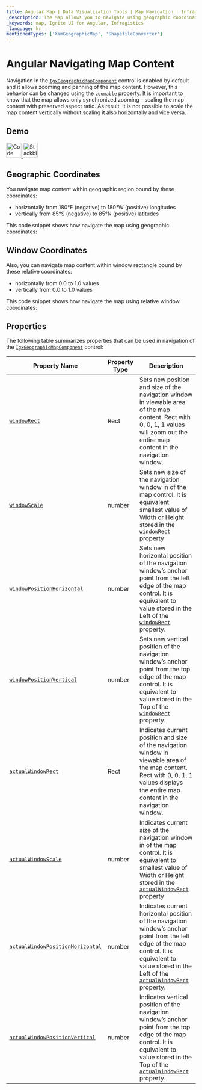 ```yaml
---
title: Angular Map | Data Visualization Tools | Map Navigation | Infragistics
_description: The Map allows you to navigate using geographic coordinates or relative window coordinates.
_keywords: map, Ignite UI for Angular, Infragistics
_language: kr
mentionedTypes: ['XamGeographicMap', 'ShapefileConverter']
---
```


# Angular Navigating Map Content

Navigation in the [`IgxGeographicMapComponent`]({environment:dvApiBaseUrl}/products/ignite-ui-angular/api/docs/typescript/latest/classes/igxgeographicmapcomponent.html) control is enabled by default and it allows zooming and panning of the map content. However, this behavior can be changed using the [`zoomable`]({environment:dvApiBaseUrl}/products/ignite-ui-angular/api/docs/typescript/latest/classes/igxgeographicmapcomponent.html#zoomable) property. It is important to know that the map allows only synchronized zooming - scaling the map content with preserved aspect ratio. As result, it is not possible to scale the map content vertically without scaling it also horizontally and vice versa.

## Demo

<code-view style="height: 400px"
           data-demos-base-url="{environment:dvDemosBaseUrl}"
           iframe-src="{environment:dvDemosBaseUrl}/maps/geo-map-navigation"
           github-src="maps/geo-map/navigation">
</code-view>

<html lang="en" xmlns="http://www.w3.org/1999/xhtml">
    <body>
      <a target="_blank" href="https://codesandbox.io/s/github/IgniteUI/igniteui-angular-examples/tree/master/samples/maps/geo-map/navigation?fontsize=14&hidenavigation=1&theme=dark&view=preview&file=/src/app.component.html" rel="noopener noreferrer">
            <img height="40px" style="border-radius: 0rem; max-width: 100%;" alt="Code Sandbox" src="https://static.infragistics.com/xplatform/images/browsers/open-sandbox.png"/>
        </a>
        <a target="_blank" href="https://stackblitz.com/github/IgniteUI/igniteui-angular-examples/tree/master/samples/maps/geo-map/navigation?file=src%2Fapp.component.html" rel="noopener noreferrer">
            <img height="40px" style="border-radius: 0rem; max-width: 100%;" alt="Stackblitz" src="https://static.infragistics.com/xplatform/images/browsers/open-stackblitz.png"/>
        </a>
    </body>
</html>

<div class="divider--half"></div>

## Geographic Coordinates

You navigate map content within geographic region bound by these coordinates:

-   horizontally from 180°E (negative) to 180°W (positive) longitudes
-   vertically from 85°S (negative) to 85°N (positive) latitudes

This code snippet shows how navigate the map using geographic coordinates:

## Window Coordinates

Also, you can navigate map content within window rectangle bound by these relative coordinates:

-   horizontally from 0.0 to 1.0 values
-   vertically from 0.0 to 1.0 values

This code snippet shows how navigate the map using relative window coordinates:

## Properties

The following table summarizes properties that can be used in navigation of the [`IgxGeographicMapComponent`]({environment:dvApiBaseUrl}/products/ignite-ui-angular/api/docs/typescript/latest/classes/igxgeographicmapcomponent.html) control:

| Property Name                                                                                                                                                                             | Property Type | Description                                                                                                                                                                                                                                                                                                                                      |
| ----------------------------------------------------------------------------------------------------------------------------------------------------------------------------------------- | ------------- | ------------------------------------------------------------------------------------------------------------------------------------------------------------------------------------------------------------------------------------------------------------------------------------------------------------------------------------------------ |
| [`windowRect`]({environment:dvApiBaseUrl}/products/ignite-ui-angular/api/docs/typescript/latest/classes/igxseriesviewercomponent.html#windowrect)                                         | Rect          | Sets new position and size of the navigation window in viewable area of the map content. Rect with 0, 0, 1, 1 values will zoom out the entire map content in the navigation window.                                                                                                                                                              |
| [`windowScale`]({environment:dvApiBaseUrl}/products/ignite-ui-angular/api/docs/typescript/latest/classes/igxgeographicmapcomponent.html#windowscale)                                      | number        | Sets new size of the navigation window in of the map control. It is equivalent smallest value of Width or Height stored in the [`windowRect`]({environment:dvApiBaseUrl}/products/ignite-ui-angular/api/docs/typescript/latest/classes/igxseriesviewercomponent.html#windowrect) property                                                        |
| [`windowPositionHorizontal`]({environment:dvApiBaseUrl}/products/ignite-ui-angular/api/docs/typescript/latest/classes/igxseriesviewercomponent.html#windowpositionhorizontal)             | number        | Sets new horizontal position of the navigation window’s anchor point from the left edge of the map control. It is equivalent to value stored in the Left of the [`windowRect`]({environment:dvApiBaseUrl}/products/ignite-ui-angular/api/docs/typescript/latest/classes/igxseriesviewercomponent.html#windowrect) property.                      |
| [`windowPositionVertical`]({environment:dvApiBaseUrl}/products/ignite-ui-angular/api/docs/typescript/latest/classes/igxseriesviewercomponent.html#windowpositionvertical)                 | number        | Sets new vertical position of the navigation window’s anchor point from the top edge of the map control. It is equivalent to value stored in the Top of the [`windowRect`]({environment:dvApiBaseUrl}/products/ignite-ui-angular/api/docs/typescript/latest/classes/igxseriesviewercomponent.html#windowrect) property.                          |
| [`actualWindowRect`]({environment:dvApiBaseUrl}/products/ignite-ui-angular/api/docs/typescript/latest/classes/igxseriesviewercomponent.html#actualwindowrect)                             | Rect          | Indicates current position and size of the navigation window in viewable area of the map content. Rect with 0, 0, 1, 1 values displays the entire map content in the navigation window.                                                                                                                                                          |
| [`actualWindowScale`]({environment:dvApiBaseUrl}/products/ignite-ui-angular/api/docs/typescript/latest/classes/igxgeographicmapcomponent.html#actualwindowscale)                          | number        | Indicates current size of the navigation window in of the map control. It is equivalent to smallest value of Width or Height stored in the [`actualWindowRect`]({environment:dvApiBaseUrl}/products/ignite-ui-angular/api/docs/typescript/latest/classes/igxseriesviewercomponent.html#actualwindowrect) property                                |
| [`actualWindowPositionHorizontal`]({environment:dvApiBaseUrl}/products/ignite-ui-angular/api/docs/typescript/latest/classes/igxseriesviewercomponent.html#actualwindowpositionhorizontal) | number        | Indicates current horizontal position of the navigation window’s anchor point from the left edge of the map control. It is equivalent to value stored in the Left of the [`actualWindowRect`]({environment:dvApiBaseUrl}/products/ignite-ui-angular/api/docs/typescript/latest/classes/igxseriesviewercomponent.html#actualwindowrect) property. |
| [`actualWindowPositionVertical`]({environment:dvApiBaseUrl}/products/ignite-ui-angular/api/docs/typescript/latest/classes/igxseriesviewercomponent.html#actualwindowpositionvertical)     | number        | Indicates vertical position of the navigation window’s anchor point from the top edge of the map control. It is equivalent to value stored in the Top of the [`actualWindowRect`]({environment:dvApiBaseUrl}/products/ignite-ui-angular/api/docs/typescript/latest/classes/igxseriesviewercomponent.html#actualwindowrect) property.             |
